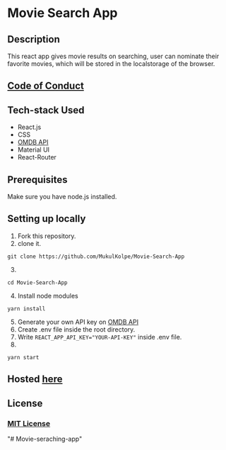 # Movie Search App

## Description
This react app gives movie results on searching, user can nominate their favorite movies, which will be stored in the localstorage of the browser.

## [Code of Conduct](https://github.com/MukulKolpe/Movie-Search-App/blob/main/CODE_OF_CONDUCT.md)


## Tech-stack Used
- React.js
- CSS
- [OMDB API](https://www.omdbapi.com/)
- Material UI
- React-Router 


## Prerequisites

Make sure you have node.js installed.


## Setting up locally
1. Fork this repository.
2. clone it.
 ```
 git clone https://github.com/MukulKolpe/Movie-Search-App
 ```
3. 
 ```
 cd Movie-Search-App
 ```
4. Install node modules
 ```
 yarn install
 ```
5. Generate your own API key on [OMDB API](https://www.omdbapi.com/)  
6. Create .env file inside the root directory.  
7. Write ```REACT_APP_API_KEY="YOUR-API-KEY"``` inside .env file.   
8. 
 ```
 yarn start
 ```
   

## Hosted [here](https://movie-search-bymukul.netlify.app/)

## License

### [MIT License](https://github.com/MukulKolpe/Movie-Search-App/blob/main/LICENSE)
"# Movie-seraching-app" 
